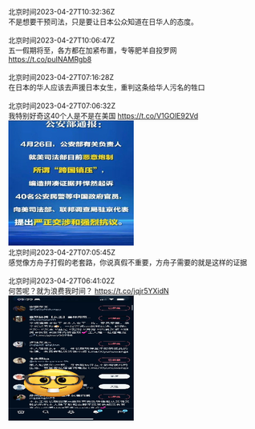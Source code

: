 北京时间2023-04-27T10:32:36Z<br>不是想要干预司法，只是要让日本公众知道在日华人的态度。<br><br>北京时间2023-04-27T10:06:47Z<br>五一假期将至，各方都在加紧布置，专等肥羊自投罗网
https://t.co/puINAMRgb8<br><br>北京时间2023-04-27T07:16:28Z<br>在日本的华人应该去声援日本女生，重判这条给华人污名的牲口<br><br>北京时间2023-04-27T07:06:32Z<br>我特别好奇这40个人是不是在美国 https://t.co/V1GOlE92Vd<br><img src='/temp/2023/1651362152031322112_0.jpg' width='250' height='250'><br>北京时间2023-04-27T07:05:45Z<br>感觉像方舟子打假的老套路，你说真假不重要，方舟子需要的就是这样的证据<br><br>北京时间2023-04-27T06:41:02Z<br>何苦呢？就为浪费我时间？ https://t.co/jqjr5YXidN<br><img src='/temp/2023/1651355734842675202_0.jpg' width='250' height='250'><br>